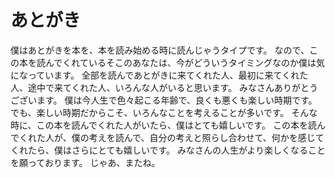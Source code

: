# あとがき
僕はあとがきを本を、本を読み始める時に読んじゃうタイプです。
なので、この本を読んでくれているそこのあなたは、今がどういうタイミングなのか僕は気になっています。
全部を読んであとがきに来てくれた人、最初に来てくれた人、途中で来てくれた人、いろんな人がいると思います。
みなさんありがとうございます。
僕は今人生で色々起こる年齢で、良くも悪くも楽しい時期です。
でも、楽しい時期だからこそ、いろんなことを考えることが多いです。
そんな時に、この本を読んでくれた人がいたら、僕はとても嬉しいです。
この本を読んでくれた人が、僕の考えを読んで、自分の考えと照らし合わせて、何かを感じてくれたら、僕はさらにとても嬉しいです。
みなさんの人生がより楽しくなることを願っております。
じゃあ、またね。